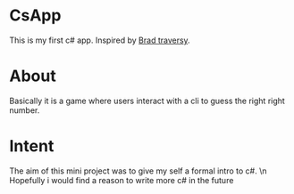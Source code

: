 # CsApp
This is my first c# app. Inspired by [Brad traversy](https://github.com/bradtraversy/). 
# About
Basically it is a game where users interact with a cli to guess the right right number.
# Intent
The aim of this mini project was to give my self a formal intro to c#. \n
Hopefully i would find a reason to write more c# in the future

